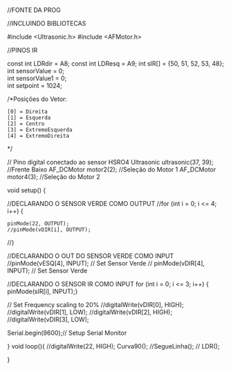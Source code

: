 //FONTE DA PROG

//INCLUINDO BIBLIOTECAS 

#include <Ultrasonic.h>
#include <AFMotor.h>

//PINOS IR 

const int LDRdir = A8;
const int LDResq = A9;
int sIR[] = {50, 51, 52, 53, 48};	
int sensorValue = 0;  
int sensorValue1 = 0;  
int setpoint = 1024;   


/*Posições do Vetor:

    [0] = Direita 
    [1] = Esquerda 
    [2] = Centro  
    [3] = ExtremoEsquerda 
    [4] = ExtremoDireita 
*/
  
// Pino digital conectado ao sensor HSRO4
Ultrasonic ultrasonic(37, 39); //Frente Baixo
AF_DCMotor motor2(2); //Seleção do Motor 1
AF_DCMotor motor4(3); //Seleção do Motor 2


void setup() {

  //DECLARANDO O SENSOR VERDE COMO OUTPUT
  //for (int i = 0; i <= 4; i++) {

    pinMode(22, OUTPUT);
    //pinMode(vDIR[i], OUTPUT);

  //}

  //DECLARANDO O OUT DO SENSOR VERDE COMO INPUT
  //pinMode(vESQ[4], INPUT);   // Set Sensor Verde
 // pinMode(vDIR[4], INPUT);  // Set Sensor Verde

  //DECLARANDO O SENSOR IR COMO INPUT
  for (int i = 0; i <= 3; i++) { pinMode(sIR[i], INPUT);}

  // Set Frequency scaling to 20%
  //digitalWrite(vDIR[0], HIGH);
  //digitalWrite(vDIR[1], LOW);
  //digitalWrite(vDIR[2], HIGH);
  //digitalWrite(vDIR[3], LOW);
  
  Serial.begin(9600);// Setup Serial Monitor

} 
void loop(){
  //digitalWrite(22, HIGH);
  Curva90();
  //SegueLinha();
  // LDR();
  
}
